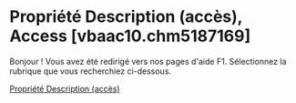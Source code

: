 
# Propriété Description (accès), Access [vbaac10.chm5187169]

Bonjour ! Vous avez été redirigé vers nos pages d'aide F1. Sélectionnez la rubrique que vous recherchiez ci-dessous.

[Propriété Description (accès)](http://msdn.microsoft.com/library/b2933bc9-5e8b-9bee-d07b-2b015c530ebe%28Office.15%29.aspx)
